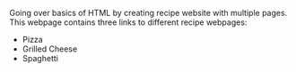 Going over basics of HTML by creating recipe website with multiple pages.
This webpage contains three links to different recipe webpages:
- Pizza
- Grilled Cheese
- Spaghetti
